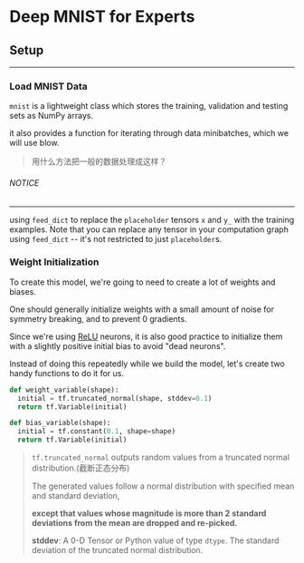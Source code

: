 # Deep MNIST for Experts



## Setup

---

### Load MNIST Data

`mnist` is a lightweight class which stores the training, validation and testing sets as NumPy arrays.

it also provides a function for iterating through data minibatches, which we will use blow.

> 用什么方法把一般的数据处理成这样？

###### NOTICE

---

using `feed_dict` to replace the `placeholder` tensors `x` and `y_` with the training examples. Note that you can replace any tensor in your computation graph using `feed_dict` -- it's not restricted to just `placeholder`s.



### Weight Initialization

To create this model, we're going to need to create a lot of weights and biases. 

One should generally initialize weights with a small amount of noise for symmetry breaking, and to prevent 0 gradients.

 Since we're using [ReLU](https://en.wikipedia.org/wiki/Rectifier_(neural_networks)) neurons, it is also good practice to initialize them with a slightly positive initial bias to avoid "dead neurons". 

Instead of doing this repeatedly while we build the model, let's create two handy functions to do it for us.

```python
def weight_variable(shape):
  initial = tf.truncated_normal(shape, stddev=0.1)
  return tf.Variable(initial)

def bias_variable(shape):
  initial = tf.constant(0.1, shape=shape)
  return tf.Variable(initial)
```

> `tf.truncated_normal` outputs random values from a truncated normal distribution.(截断正态分布)
>
> The generated values follow a normal distribution with specified mean and standard deviation,
>
> **except that values whose magnitude is more than 2 standard deviations from the mean are dropped and re-picked.**
>
> **stddev**: A 0-D Tensor or Python value of type `dtype`. The standard deviation of the truncated normal distribution.



